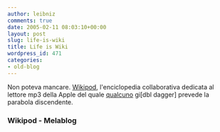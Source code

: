 ```yaml
---
author: leibniz
comments: true
date: 2005-02-11 08:03:10+00:00
layout: post
slug: life-is-wiki
title: Life is Wiki
wordpress_id: 471
categories:
- old-blog
---
```


Non poteva mancare. [Wikipod](http://www.wikipod.org/index.php/Main_Page), l'enciclopedia collaborativa dedicata al lettore mp3 della Apple del quale [qualcuno](http://melablog.it/post/ipod-endgame) gi[dbl dagger] prevede la parabola discendente.




### Wikipod - Melablog
